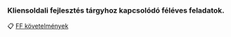 ### Kliensoldali fejlesztés tárgyhoz kapcsolódó féléves feladatok.

:clipboard: [FF követelmények](https://github.com/siposm/oktatas-frontend-dev/ff-requirements.md)
